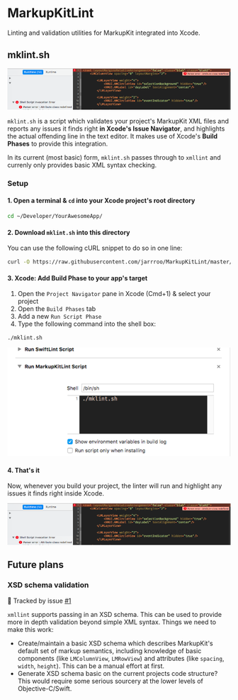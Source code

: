# MarkupKitLint
Linting and validation utilities for MarkupKit integrated into Xcode.

## mklint.sh

![](Documentation/mklint_xcode_integration.png)

`mklint.sh` is a script which validates your project's MarkupKit XML files and reports any issues it finds right **in Xcode's Issue Navigator**, and highlights the actual offending line in the text editor. It makes use of Xcode's **Build Phases** to provide this integration.

In its current (most basic) form, `mklint.sh` passes through to `xmllint` and currenly only provides basic XML syntax checking.

### Setup

#### 1. Open a terminal & `cd` into your Xcode project's root directory
```sh
cd ~/Developer/YourAwesomeApp/
```

#### 2. Download `mklint.sh` into this directory

You can use the following cURL snippet to do so in one line:
```sh
curl -O https://raw.githubusercontent.com/jarrroo/MarkupKitLint/master/Scripts/mklint.sh ; chmod +x mklint.sh
```

#### 3. Xcode: Add Build Phase to your app's target

1. Open the `Project Navigator` pane in Xcode (Cmd+1) & select your project
2. Open the `Build Phases` tab
3. Add a new `Run Script Phase`
4. Type the following command into the shell box:

```sh
./mklint.sh
```

![](Documentation/mklint_setup1.png)

#### 4. That's it

Now, whenever you build your project, the linter will run and highlight any issues it finds right inside Xcode.

![](Documentation/mklint_xcode_integration.png)

## Future plans

### XSD schema validation

📣 Tracked by issue [#1](https://github.com/jarrroo/MarkupKitLint/issues/1)

`xmllint` supports passing in an XSD schema. This can be used to provide more in depth validation beyond simple XML syntax. Things we need to make this work:

* Create/maintain a basic XSD schema which describes MarkupKit's default set of markup semantics, including knowledge of basic components (like `LMColumnView`, `LMRowView`) and attributes (like `spacing`, `width`, `height`). This can be a manual effort at first.
* Generate XSD schema basic on the current projects code structure? This would require some serious sourcery at the lower levels of Objective-C/Swift. 
